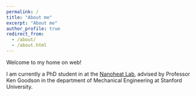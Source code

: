```yaml
---
permalink: /
title: "About me"
excerpt: "About me"
author_profile: true
redirect_from: 
  - /about/
  - /about.html
---
```


Welcome to my home on web!

I am currently a PhD student in at the [Nanoheat Lab](hhttps://nanoheat.stanford.edu), advised by Professor Ken Goodson in the department of Mechanical Engineering at Stanford University.
